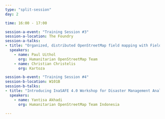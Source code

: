 ```yaml
---
type: "split-session"
day: 2

time: 16:00 - 17:00

session-a-event: "Training Session #3"
session-a-location: The Foundry
session-a-talks:
- title: "Organized, distributed OpenStreetMap field mapping with Field Campaigner"
  speakers:
    - name: Paul Uithol
      org: Humanitarian OpenStreetMap Team
    - name: Christian Christelis
      org: Kartoza

session-b-event: "Training Session #4"
session-b-location: W101B
session-b-talks:
- title: "Introducing InaSAFE 4.0 Workshop for Disaster Management Analysis"
  speakers:
    - name: Yantisa Akhadi
      org: Humanitarian OpenStreetMap Team Indonesia

---
```

